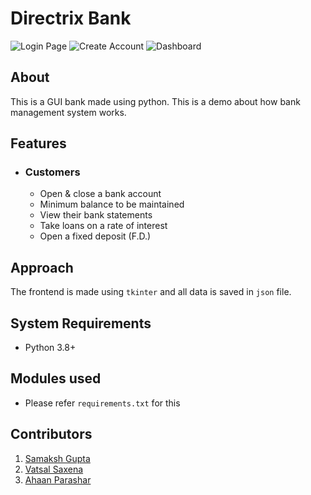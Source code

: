 # Directrix Bank
![Login Page](https://media.discordapp.net/attachments/837564505952747520/860392571888730152/unknown.png?width=1280&height=720)
![Create Account](https://media.discordapp.net/attachments/837564505952747520/860393257095659530/unknown.png?width=1280&height=720)
![Dashboard](https://media.discordapp.net/attachments/837564505952747520/860393457508024320/unknown.png?width=1280&height=720)
## About
This is a GUI bank made using python. This is a demo about how bank management system works.

## Features
- ### Customers
  - Open & close a bank account
  - Minimum balance to be maintained
  - View their bank statements
  - Take loans on a rate of interest
  - Open a fixed deposit (F.D.)

## Approach
The frontend is made using `tkinter` and all data is saved in `json` file.

## System Requirements
- Python 3.8+

## Modules used
- Please refer `requirements.txt` for this

## Contributors
1. [Samaksh Gupta](https://github.com/AwesomeSam9523)
2. [Vatsal Saxena](https://github.com/vatsal2025)
3. [Ahaan Parashar](https://github.com/ahaan1717)
